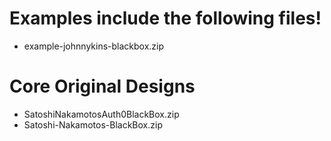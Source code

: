 # Examples include the following files!
- example-johnnykins-blackbox.zip


# Core Original Designs
- SatoshiNakamotosAuth0BlackBox.zip
- Satoshi-Nakamotos-BlackBox.zip
